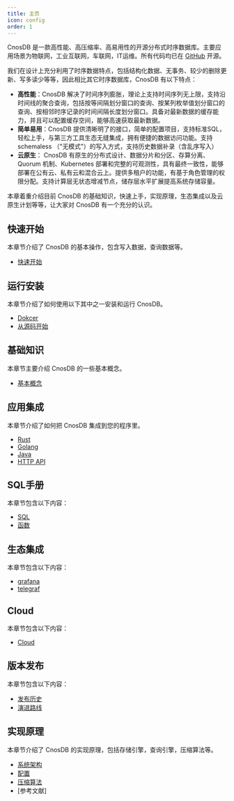 ```yaml
---
title: 主页
icon: config
order: 1
---
```


CnosDB 是一款高性能、高压缩率、高易用性的开源分布式时序数据库。主要应用场景为物联网，工业互联网，车联网，IT运维。所有代码均已在 [GitHub](https://github.com/cnosdb/cnosdb) 开源。

我们在设计上充分利用了时序数据特点，包括结构化数据、无事务、较少的删除更新、写多读少等等，因此相比其它时序数据库，CnosDB 有以下特点：
* **高性能**：CnosDB 解决了时间序列膨胀，理论上支持时间序列无上限，支持沿时间线的聚合查询，包括按等间隔划分窗口的查询、按某列枚举值划分窗口的查询、按相邻时序记录的时间间隔长度划分窗口。具备对最新数据的缓存能力，并且可以配置缓存空间，能够高速获取最新数据。
* **简单易用**：CnosDB 提供清晰明了的接口，简单的配置项目，支持标准SQL，轻松上手，与第三方工具生态无缝集成，拥有便捷的数据访问功能。支持 schemaless （"无模式"）的写入方式，支持历史数据补录（含乱序写入）
* **云原生**： CnosDB 有原生的分布式设计、数据分片和分区、存算分离、Quorum 机制、Kubernetes 部署和完整的可观测性，具有最终一致性，能够部署在公有云、私有云和混合云上。提供多租户的功能，有基于角色管理的权限分配。支持计算层无状态增减节点，储存层水平扩展提高系统存储容量。


本章着重介绍目前 CnosDB 的基础知识，快速上手，实现原理，生态集成以及云原生计划等等，让大家对 CnosDB 有一个充分的认识。

## 快速开始
本章节介绍了 CnosDB 的基本操作，包含写入数据，查询数据等。
- [快速开始](./guide/quick_start.md#快速开始)

## 运行安装
本章节介绍了如何使用以下其中之一安装和运行 CnosDB。

- [Dokcer](./guide/install_cnosdb.md#docker)
- [从源码开始](./guide/install_cnosdb.md#源码安装)

## 基础知识
本章节主要介绍 CnosDB 的一些基本概念。

- [基本概念](./guide/concept.md#基本概念)

## 应用集成

本章节介绍了如何把 CnosDB 集成到您的程序里。
- [Rust](./guide/application/application.md#rust)
- [Golang](./guide/application/application.md#golang)
- [Java](./guide/application/application.md#java)
- [HTTP API](./guide/application/api.md)

## SQL手册
本章节包含以下内容：
- [SQL](./guide/query/sql.md)
- [函数](./guide/query/function.md)

## 生态集成
本章节包含以下内容：
- [grafana](./guide/ecology/grafana.md)
- [telegraf](./guide/ecology/telegraf.md)

## Cloud
本章节包含以下内容：
- [Cloud](./guide/cloud.md)

## 版本发布

本章节包含以下内容：
- [发布历史](./guide/release/changelist.md)
- [演进路线](./guide/release/roadmap.md)

## 实现原理
本章节介绍了 CnosDB 的实现原理，包括存储引擎，查询引擎，压缩算法等。
- [系统架构](./guide/design/arch.md)
- [配置](./guide/design/config.md)
- [压缩算法](./guide/design/compress.md)
- [参考文献]
